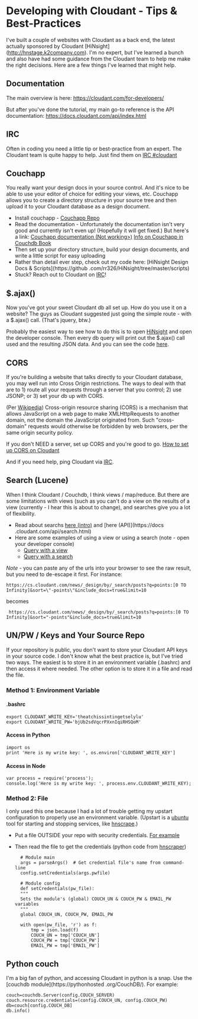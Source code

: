 # Developing with Cloudant - Tips & Best-Practices
I've built a couple of websites with Cloudant as a back end, the latest actually sponsored by Cloudant [HiNsight]
(http://hnstage.k2company.com). I'm no expert, but I've learned a bunch and also have had some guidance from the Cloudant team to help me make the right decisions.  Here are a few things I've learned that might help.

## Documentation
The main overview is here: https://cloudant.com/for-developers/

But after you've done the tutorial, my main go-to reference is the API documentation: https://docs.cloudant.com/api/index.html

## IRC
Often in coding you need a little tip or best-practice from an expert. The Cloudant team is quite happy to help.
Just find them on [IRC #cloudant](http://webchat.freenode.net/?channels=cloudant&uio=MTE9MTk117)

## Couchapp
You really want your design docs in your source control.  And it's nice to be able to use your editor of choice for
editing your views, etc.  Couchapp allows you to create a directory structure in your source tree and then upload it
to your Cloudant database as a design document.

* Install couchapp - [Couchapp Repo](https://github.com/couchapp/couchapp)
* Read the documentation - Unfortunately the documentation isn't very good and currently isn't even up! (Hopefully it
 will get fixed.)  But here's a link: [Couchapp documentation (Not working>)](http://www.couchapp.org/page/getting-started)  [Info on Couchapp in Couchdb Book](http://guide.couchdb.org/draft/managing.html)
* Then set up your directory structure, build your design documents, and write a little script for easy uploading
* Rather than detail ever step, check out my code here: [HiNsight Design Docs & Scripts](https://github
.com/rr326/HiNsight/tree/master/scripts)
* Stuck? Reach out to Cloudant on [IRC](http://webchat.freenode.net/?channels=cloudant&uio=MTE9MTk117)!

## $.ajax()
Now you've got your sweet Cloudant db all set up.  How do you use it on a website? The guys as Cloudant suggested
just going the simple route - with a $.ajax() call. (That's jquery, btw.)

Probably the easiest way to see how to do this is to open [HiNsight](http://hnstage.k2company.com/multiPost) and open
 the developer console. Then every db query will print out the $.ajax() call used and the resulting JSON data. And
 you can see the code [here](https://github.com/rr326/HiNsight/blob/master/app/scripts/getData.js).

## CORS
If you're building a website that talks directly to your Cloudant database, you may well run into Cross Origin
restrictions. The ways to deal with that are to 1) route all your requests through a server that you control; 2) use
JSONP; or 3) set your db up with CORS.

 (Per [Wikipedia](http://en.wikipedia.org/wiki/Cross-origin_resource_sharing)) Cross-origin resource sharing (CORS) is a mechanism that allows JavaScript on a web page to make XMLHttpRequests to another domain, not the domain the JavaScript originated from. Such "cross-domain" requests would otherwise be forbidden by web browsers, per the same origin security policy.

If you don't NEED a server, set up CORS and you're good to go.  [How to set up CORS on Cloudant](https://gist.github.com/chewbranca/0f690f8c2bfad37a712a)

And if you need help, ping Cloudant via [IRC](http://webchat.freenode.net/?channels=cloudant&uio=MTE9MTk117).

## Search (Lucene)
When I think Cloudant / Couchdb, I think views / map/reduce. But there are some limitations with views (such as you
can't do a view on the results of a view (currently - I hear this is about to change),
and searches give you a lot of flexibility.
* Read about searchs [here (intro)](https://cloudant.com/for-developers/search/) and [here (API)](https://docs
.cloudant.com/api/search.html)
* Here are some examples of using a view or using a search (note - open your developer console)
    * [Query with a view](http://hnstage.k2company.com/multiPost?list=top&limit=all)
    * [Query with a search](http://hnstage.k2company.com/multiPost?list=points&limit=all)

*Note* - you can paste any of the urls into your browser to see the raw result, but you need to de-escape it first. For instance:

    https://cs.cloudant.com/news/_design/by/_search/posts?q=points:[0 TO Infinity]&sort=\"-points\"&include_docs=true&limit=10

 becomes

     https://cs.cloudant.com/news/_design/by/_search/posts?q=points:[0 TO Infinity]&sort="-points"&include_docs=true&limit=10


## UN/PW / Keys and Your Source Repo
If your repository is public, you don't want to store your Cloudant API keys in your source code.  I don't know what
the best practice is, but I've tried two ways.  The easiest is to store it in an environment variable (.bashrc) and then access it where needed. The other option is to store it in a file and read the file.

### Method 1: Environment Variable

#### .bashrc

    export CLOUDANT_WRITE_KEY='theatchissintingetselylu'
    export CLOUDANT_WRITE_PW='bjUb2sdVqcrPXxnIqiRHSQoM'

#### Access in Python

    import os
    print 'Here is my write key: ', os.environ['CLOUDANT_WRITE_KEY']

#### Access in Node

    var process = require('process');
    console.log('Here is my write key: ', process.env.CLOUDANT_WRITE_KEY);




### Method 2: File
I only used this one because I had a lot of trouble getting my upstart configuration to properly use an environment variable. (Upstart is a [ubuntu](http://upstart.ubuntu.com/cookbook/) tool for starting and stopping services, like [hnscrape](https://github.com/rr326/HNScraper).)
* Put a file OUTSIDE your repo with security credentials. [For example](https://github.com/rr326/HNScraper/blob/master/scripts/hn_credentials.json)
* Then read the file to get the credentials (python code from [hnscraper](https://github.com/rr326/HNScraper/blob/master/scripts/config.py))

        # Module main
        args = parseArgs()  # Get credential file's name from command-line
        config.setCredentials(args.pwfile)

        # Module config
        def setCredentials(pw_file):
        """
        Sets the module's (global) COUCH_UN & COUCH_PW & EMAIL_PW variables
        """
        global COUCH_UN, COUCH_PW, EMAIL_PW

        with open(pw_file, 'r') as f:
            tmp = json.load(f)
            COUCH_UN = tmp['COUCH_UN']
            COUCH_PW = tmp['COUCH_PW']
            EMAIL_PW = tmp['EMAIL_PW']


## Python couch
I'm a big fan of python, and accessing Cloudant in python is a snap. Use the [couchdb module](https://pythonhosted
.org/CouchDB/).
For example:

    couch=couchdb.Server(config.COUCH_SERVER)
    couch.resource.credentials=(config.COUCH_UN, config.COUCH_PW)
    db=couch[config.COUCH_DB]
    db.info()